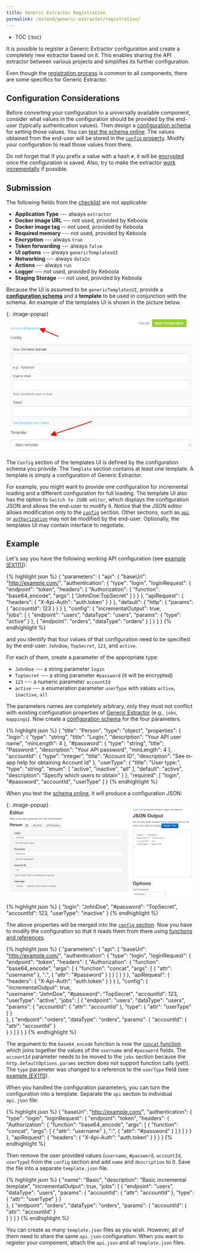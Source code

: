 ```yaml
---
title: Generic Extractor Registration
permalink: /extend/generic-extractor/registration/
---
```


* TOC
{:toc}

It is possible to register a Generic Extractor configuration and create a 
completely new extractor based on it. This enables sharing the API extractor between various
projects and simplifies its further configuration. 

Even though the [registration process](https://developers.keboola.com/extend/registration/)
is common to all components, there are some specifics for Generic Extractor.

## Configuration Considerations
Before converting your configuration to a universally available component, consider
what values in the configuration should be provided by the end-user (typically authentication values).
Then design a [configuration schema](/extend/registration/configuration-schema/) for setting 
those values. You can [test the schema online](http://jeremydorn.com/json-editor/). 
The values obtained from the end-user will be stored in the [`config` property](/extend/generic-extractor/config/).
Modify your configuration to read those values from there.

Do not forget that if you prefix a value with a hash `#`, it will be 
[encrypted](/overview/encryption/) once the configuration is saved.
Also, try to make the extractor [work incrementally](/extend/generic-extractor/incremental/) 
if possible.

## Submission
The following fields from the [checklist](/extend/registration/checklist/) are 
not applicable:

- **Application Type** --- always `extractor`
- **Docker image URL** --- not used, provided by Keboola
- **Docker image tag** -- not used, provided by Keboola
- **Required memory** --- not used, provided by Keboola
- **Encryption** --- always `true`
- **Token forwarding** --- always `false`
- **UI options** --- always `genericTemplatesUI`
- **Networking** --- always `dataIn`
- **Actions** --- always `run`
- **Logger** --- not used, provided by Keboola
- **Staging Storage** --- not used, provided by Keboola

Because the UI is assumed to be `genericTemplatesUI`, provide a
[**configuration schema**](/extend/registration/configuration-schema/) and
a **template** to be used in conjunction with the schema.
An example of the templates UI is shown in the picture below.

{: .image-popup}
![Screenshot - Generic templates UI](/extend/generic-extractor/template-1.png)

The `Config` section of the templates UI is defined by the configuration schema you provide. 
The `Template` section contains at least one template. A template is simply a configuration of 
Generic Extractor. 

For example, you might want to provide one configuration for incremental loading
and a different configuration for full loading. The template UI also has the option to
`Switch to JSON editor`, which displays the configuration JSON and allows the end-user to modify it.
Notice that the JSON editor allows modification only to the [`config`](/extend/generic-extractor/config)
section. Other sections, such as [`api`](/extend/generic-extractor/api/) or 
[`authorization`](/extend/generic-extractor/api/authentication/oauth20) may not be modified by the end-user.
Optionally, the templates UI may contain interface to negotiate. 

## Example
Let's say you have the following working API configuration
(see [example [EX111]](https://github.com/keboola/generic-extractor/tree/master/doc/examples/111-templates-example)):

{% highlight json %}
{
    "parameters": {
        "api": {
            "baseUrl": "http://example.com/",
            "authentication": {
                "type": "login",
                "loginRequest": {
                    "endpoint": "token",
                    "headers": {
                        "Authorization": {
                            "function": "base64_encode",
                            "args": [
                                "JohnDoe:TopSecret"
                            ]
                        }
                    }
                },
                "apiRequest": {
                    "headers": {
                        "X-Api-Auth": "auth.token"
                    }
                }
            },
            "default": {
                "http": {
                    "params": {
                        "accountId": 123
                    }
                }
            }
        },
        "config": {
            "incrementalOutput": true,            
            "jobs": [
                {
                    "endpoint": "users",
                    "dataType": "users",
                    "params": {
                        "type": "active"
                    }
                },
                {
                    "endpoint": "orders",
                    "dataType": "orders"
                }
            ]
        }
    }
}
{% endhighlight %}

and you identify that four values of that configuration need to be specified by the end-user:
`JohnDoe`, `TopSecret`, `123`, and `active`.

For each of them, create a parameter of the appropriate type:

- `JohnDoe` --- a string parameter `login`
- `TopSecret` --- a string parameter `#password` (it will be encrypted)
- `123` --- a numeric parameter `accountId`
- `active` --- a enumeration parameter `userType` with values `active`, `inactive`, `all`

The parameters names are completely arbitrary, only they must not conflict with existing
configuration properties of [Generic Extractor](/extend/generic-extractor/config/) (e.g., `jobs`, `mappings`).
Now create a [configuration schema](/extend/registration/configuration-schema/) for the four parameters.

{% highlight json %}
{
  "title": "Person",
  "type": "object",
  "properties": {
    "login": {
      "type": "string",
      "title": "Login:",
      "description": "Your API user name",
      "minLength": 4
    },
    "#password": {
      "type": "string",
      "title": "Password:",
      "description": "Your API password",
      "minLength": 4
    },
    "accountId": {
      "type": "integer",
      "title": "Account ID",
      "description": "See in-app help for obtaining Account Id"
    },
    "userType": {
      "title": "User type:",
      "type": "string",
      "enum": [
        "active",
        "inactive",
        "all"
      ],
      "default": "active",
      "description": "Specify which users to obtain"
    }
  },
  "required": [
     "login", "#password", "accountId", "userType"
  ]
}
{% endhighlight %}

When you test the [schema online](http://jeremydorn.com/json-editor/), it will produce a
configuration JSON:

{: .image-popup}
![Screenshot - Schema Test](/extend/generic-extractor/schema-test.png)

{% highlight json %}
{
  "login": "JohnDoe",
  "#password": "TopSecret",
  "accountId": 123,
  "userType": "inactive"
}
{% endhighlight %}

The above properties will be merged into the [`config` section](/extend/generic-extractor/config/). Now
you have to modify the configuration so that it reads them from there using 
[functions and references](/extend/generic-extractor/functions/).

{% highlight json %}
{
    "parameters": {
        "api": {
            "baseUrl": "http://example.com/",
            "authentication": {
                "type": "login",
                "loginRequest": {
                    "endpoint": "token",
                    "headers": {
                        "Authorization": {
                            "function": "base64_encode",
                            "args": [
                                {
                                    "function": "concat",
                                    "args": [
                                        {
                                            "attr": "username"
                                        },
                                        ":",
                                        {
                                            "attr": "#password"
                                        }
                                    ]
                                }
                            ]
                        }
                    }
                },
                "apiRequest": {
                    "headers": {
                        "X-Api-Auth": "auth.token"
                    }
                }
            }
        },
        "config": {
            "incrementalOutput": true,            
            "username": "JohnDoe",
            "#password": "TopSecret",
            "accountId": 123,
            "userType": "active",
            "jobs": [
                {
                    "endpoint": "users",
                    "dataType": "users",
                    "params": {
                        "accountId": {
                            "attr": "accountId"
                        },
                        "type": {
                            "attr": "userType"
                        }
                    }                    
                },
                {
                    "endpoint": "orders",
                    "dataType": "orders",
                    "params": {
                        "accountId": {
                            "attr": "accountId"
                        }                        
                    }
                }
            ]
        }
    }
}
{% endhighlight %}

The argument to the `base64_encode` function is now the 
[`concat` function](/extend/generic-extractor/functions/#concat) which joins together the 
values of the `username` and `#password` fields. The `accountId` parameter needs to be moved to the 
`jobs` section because the `http.defaultOptions.params` section does not support function calls (yet!).
The `type` parameter was changed to a reference to the `userType` field
(see [example [EX111]](https://github.com/keboola/generic-extractor/tree/master/doc/examples/111-templates-example)). 

When you handled the configuration parameters, you can turn the configuration into a template. Separate
the `api` section to individual `api.json` file:

{% highlight json %}
{
    "baseUrl": "http://example.com/",
    "authentication": {
        "type": "login",
        "loginRequest": {
            "endpoint": "token",
            "headers": {
                "Authorization": {
                    "function": "base64_encode",
                    "args": [
                        {
                            "function": "concat",
                            "args": [
                                {
                                    "attr": "username"
                                },
                                ":",
                                {
                                    "attr": "#password"
                                }
                            ]
                        }
                    ]
                }
            }
        },
        "apiRequest": {
            "headers": {
                "X-Api-Auth": "auth.token"
            }
        }
    }
}
{% endhighlight %}

Then remove the user provided values (`username`, `#password`, `accountId`, `userType`) from
the `config` section and add `name` and `description` to it. Save the file into a 
separate `template.json` file.

{% highlight json %}
{
    "name": "Basic",
    "description": "Basic incremental template",
    "incrementalOutput": true,
    "jobs": [
        {
            "endpoint": "users",
            "dataType": "users",
            "params": {
                "accountId": {
                    "attr": "accountId"
                },
                "type": {
                    "attr": "userType"
                }
            }                    
        },
        {
            "endpoint": "orders",
            "dataType": "orders",
            "params": {
                "accountId": {
                    "attr": "accountId"
                }                        
            }
        }
    ]
}
{% endhighlight %}

You can create as many `template.json` files as you wish. However, all of them need to share the same `api.json` 
configuration. When you want to register your component, attach the `api.json` and all `template.json` files. 
